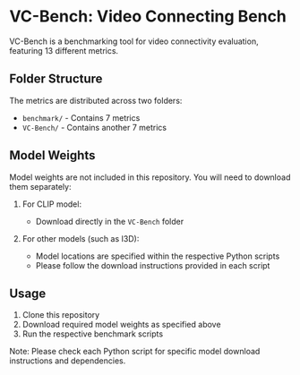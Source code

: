 # VC-Bench: Video Connecting Bench

VC-Bench is a benchmarking tool for video connectivity evaluation, featuring 13 different metrics.

## Folder Structure

The metrics are distributed across two folders:
- `benchmark/` - Contains 7 metrics
- `VC-Bench/` - Contains another 7 metrics

## Model Weights

Model weights are not included in this repository. You will need to download them separately:

1. For CLIP model:
   - Download directly in the `VC-Bench` folder

2. For other models (such as I3D):
   - Model locations are specified within the respective Python scripts
   - Please follow the download instructions provided in each script

## Usage

1. Clone this repository
2. Download required model weights as specified above
3. Run the respective benchmark scripts

Note: Please check each Python script for specific model download instructions and dependencies.
